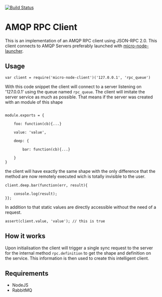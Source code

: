 [![Build Status](https://travis-ci.org/micro-node/client.svg)](http://travis-ci.org/micro-node/client)
# AMQP RPC Client

This is an implementation of an AMQP RPC client using JSON-RPC 2.0.
This client connects to AMQP Servers preferably launched with [micro-node-launcher](https://github.com/micro-node/launcher).

## Usage

```
var client = require('micro-node-client')('127.0.0.1', 'rpc_queue')
```

With this code snippet the client will connect to a server listening on '127.0.0.1' using the queue named `rpc_queue`.
The client will imitate the server service as much as possible. That means if the server was created with an module of this shape
```

module.exports = {
    
    foo: function(cb){...}
       
    value: 'value',
    
    deep: {
    
        bar: function(cb){...}
    
    }
}

```

the client will have exactly the same shape with the only difference that the method are now remotely executed wich is totally invisible to the user. 

```
client.deep.bar(function(err, result){

    console.log(result);
}};
```

In addition to that static values are directly accessible without the need of a request.

```
assert(client.value, 'value'); // this is true
```

## How it works

Upon initialisation the client will trigger a single sync request to the server for the internal method `rpc.definition` to get the shape and definition on the service. This information is then used to create this intelligent client.

## Requirements

- NodeJS
- RabbitMQ
